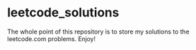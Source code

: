 # leetcode_solutions
The whole point of this repository is to store my solutions to the leetcode.com problems.
Enjoy!
